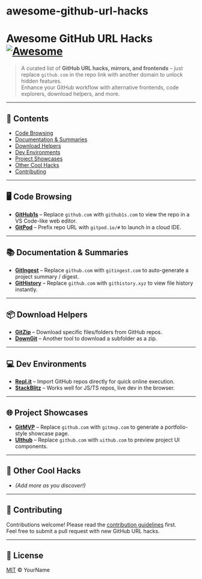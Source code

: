 # awesome-github-url-hacks

# Awesome GitHub URL Hacks [![Awesome](https://awesome.re/badge.svg)](https://awesome.re)

> A curated list of **GitHub URL hacks, mirrors, and frontends** – just replace `github.com` in the repo link with another domain to unlock hidden features.  
> Enhance your GitHub workflow with alternative frontends, code explorers, download helpers, and more.

---

## 🌟 Contents
- [Code Browsing](#code-browsing)
- [Documentation & Summaries](#documentation--summaries)
- [Download Helpers](#download-helpers)
- [Dev Environments](#dev-environments)
- [Project Showcases](#project-showcases)
- [Other Cool Hacks](#other-cool-hacks)
- [Contributing](#contributing)

---

## 🖥 Code Browsing
- **[GitHub1s](https://github1s.com/)** – Replace `github.com` with `github1s.com` to view the repo in a VS Code-like web editor.
- **[GitPod](https://gitpod.io/)** – Prefix repo URL with `gitpod.io/#` to launch in a cloud IDE.

---

## 📚 Documentation & Summaries
- **[GitIngest](https://gitingest.com/)** – Replace `github.com` with `gitingest.com` to auto-generate a project summary / digest.  
- **[GitHistory](https://githistory.xyz/)** – Replace `github.com` with `githistory.xyz` to view file history instantly.

---

## 📦 Download Helpers
- **[GitZip](https://kinolien.github.io/gitzip/)** – Download specific files/folders from GitHub repos.  
- **[DownGit](https://minhaskamal.github.io/DownGit/)** – Another tool to download a subfolder as a zip.

---

## 💻 Dev Environments
- **[Repl.it](https://replit.com/)** – Import GitHub repos directly for quick online execution.  
- **[StackBlitz](https://stackblitz.com/)** – Works well for JS/TS repos, live dev in the browser.

---

## 🌐 Project Showcases
- **[GitMVP](https://gitmvp.com/)** – Replace `github.com` with `gitmvp.com` to generate a portfolio-style showcase page.  
- **[UIthub](https://uithub.com/)** – Replace `github.com` with `uithub.com` to preview project UI components.

---

## 🧩 Other Cool Hacks
- *(Add more as you discover!)*

---

## 🤝 Contributing
Contributions welcome! Please read the [contribution guidelines](CONTRIBUTING.md) first.  
Feel free to submit a pull request with new GitHub URL hacks.

---

## 📜 License
[MIT](LICENSE) © YourName
